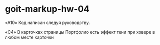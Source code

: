 # goit-markup-hw-04

«A10» Код написан следуя руководству.

«C4» В карточках страницы Портфолио есть эффект тени при ховере в любом месте карточки

<!-- не працює на посиланнях, лише на лішках??? ЧОМУ -->
